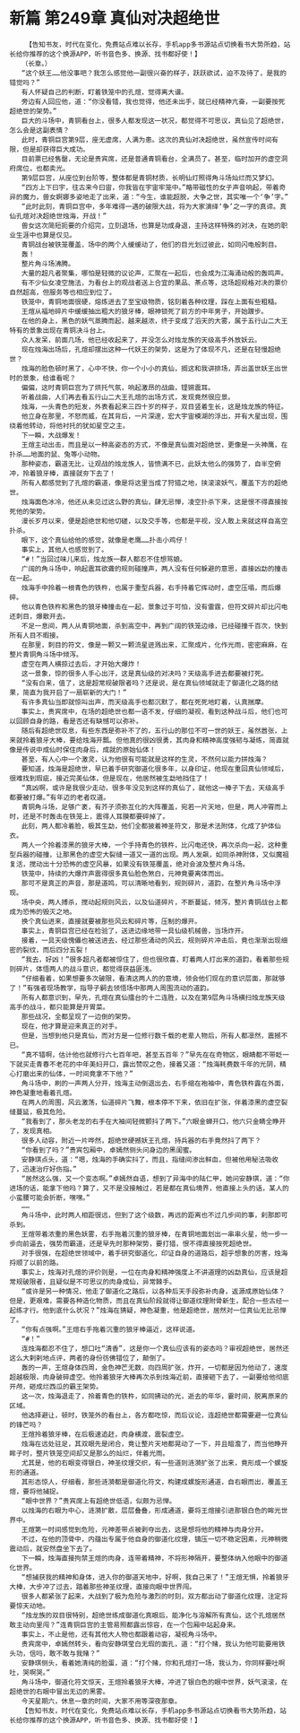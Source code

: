 # 新篇 第249章 真仙对决超绝世
        【告知书友，时代在变化，免费站点难以长存，手机app多书源站点切换看书大势所趋，站长给你推荐的这个换源APP，听书音色多、换源、找书都好使！】
       （长章。）
       “这个妖王……他没事吧？我怎么感觉他一副很兴奋的样子，跃跃欲试，迫不及待了，是我的错觉吗？”
       有人怀疑自己的判断，盯着铁笼中的孔煊，觉得离大谱。
       旁边有人回应他，道：“你没看错，我也觉得，他还未出手，就已经精神亢奋，一副要按死超绝世的架势。”
       巨大的斗场中，青铜看台上，很多人都发现这一状况，都觉得不可思议，真仙见了超绝世，怎么会是这副表情？
       此时，青铜巨宫第9层，座无虚席，人满为患。这次的真仙对决超绝世，虽然宣传时间有限，但是却获得巨大成功。
       目前票已经售罄，无论是贵宾席，还是普通青铜看台，全满员了。甚至，临时加开的虚空洞府席位，也都卖光。
       第9层巨宫，从座位到台阶等，整体都是青铜材质，长明仙灯照得角斗场灿烂而又梦幻。
       “四方上下曰宇，往古来今曰宙，你我皆在宇宙牢笼中。”略带磁性的女子声音响起，带着奇异的魔力，兽女婀娜多姿地走了出来，道：“今生，谁能超脱，大争之世，其实唯一个‘争’字。”
       “此时此刻，青铜巨宫中，多年难得一遇的破限大战，将为大家演绎‘争’之一字的真谛。真仙孔煊对决超绝世烛海，开战！”
       兽女这次简短扼要的介绍完，立刻退场，也算是功成身退，主持这样特殊的对决，在她的职业生涯中也算是仅见。
       青铜战台被铁笼覆盖，场中的两个人缓缓动了，他们的目光划过彼此，如同闪电般刺目。
       轰！
       整片角斗场沸腾。
       大量的超凡者聚集，哪怕是轻微的议论声，汇聚在一起后，也会成为江海涌动般的轰鸣声。
       有不少仙女凌空施法，为看台上的观战者送上合宜的果品、茶点等，这场超规格对决的票价自然超高，但服务等也相应到位了。
       铁笼中，青铜地面很硬，熔炼进去了至宝级物质，铭刻着各种纹理，踩在上面有些粗糙。
       王煊从福地碎片中缓缓抽出粗大的狼牙棒，眼神锁死了前方的中年男子，开始踱步。
       在他的身上，黑色的妖气蒸腾而起，越来越浓，终于变成了滔天的大雾，属于五行山二大王特有的景象出现在青铜决斗台上。
       众人发呆，前面几场，他已经收起来了，并没怎么对烛龙族的天级高手外放妖云。
       现在烛海出场后，孔煊却摆出这种一代妖王的架势，这是为了体现不凡，还是在轻慢超绝世？
       烛海的脸色顿时黑了，心中不快，你一个小小的真仙，搁这和我讲排场，弄出盖世妖王出世时的景象，给谁看呢？
       偏偏，这时青铜巨宫为了烘托气氛，响起激昂的战曲，铿锵震耳。
       听着战曲，人们再去看五行山二大王孔煊的出场方式，发现竟然很应景。
       烛海，一头青色的短发，外表看起来三四十岁的样子，双目竖着生长，这是烛龙族的特征。
       他立身在那里，不怒而威，在其背后，一片深邃，宏大宇宙模湖的浮出，并有大星出现，围绕着他转动，将他衬托的犹如星空之主。
       下一瞬，大战爆发！
       王煊主动出击，而且是以一种高姿态的方式，不像是真仙面对超绝世，更像是一头神鹰，在扑杀……地面的鼠、兔等小动物。
       那种姿态，霸道无比，让观战的烛龙族人，皆愤满不已，此妖太他么的强势了，自半空俯冲，拎着狼牙棒，直接就夯下去了！
       所有人都感觉到了孔煊的霸道，像是将这里当成了狩猎之地，挟滚滚妖气，覆盖下方的超绝世。
       烛海面色冰冷，他还从未见过这么野的真仙，肆无忌惮，凌空扑杀下来，这是恨不得直接按死他的架势。
       漫长岁月以来，便是超绝世和他切磋，以及交手等，也都是平视，没人敢上来就这样自高空扑杀。
       眼下，这个真仙给他的感觉，就像是老鹰……扑击小鸡仔！
       事实上，其他人也感觉到了。
       “#！”当回过味儿来后，烛龙族一群人都忍不住想骂娘。
       广阔的角斗场中，响起震耳欲聋的规则碰撞声，两人没有任何躲避的意思，直接凶勐的撞击在一起。
       烛海手中拎着一根青色的铁杵，也属于重型兵器，右手持着它挥动时，虚空压塌，而后爆碎。
       他以青色铁杵和黑色的狼牙棒撞击在一起，景象过于可怕，没有雷霆，但符文碎片却比闪电还刺目，爆散开去。
       不足一息间，两人从青铜地面，杀到高空中，再到广阔的铁笼边缘，已经碰撞千百次，快到所有人目不暇接。
       在那里，刺目的符文，像是一颗又一颗流星迸溅出来，汇聚成片，化作光雨，密密麻麻，在整片青铜角斗场中倾泻。
       虚空在两人横掠过去后，才开始大爆炸！
       这一景象，惊的很多人手心出汗，这是真仙级的对决吗？天级高手进去都要被打死。
       “没有白来，值了，这是超常规破限者吗？还是说，是在真仙领域就走了御道化之路的结果，简直为我开启了一扇崭新的大门！”
       有许多真仙当即就惊叫出声，而天级高手也都沉默了，都在死死地盯着，认真揣摩。
       事实上，贵宾席中，在场的超绝世也都一语不发，仔细的凝视，看到这种战斗后，他们也可以回顾自身的路，看是否还有缺憾可以弥补。
       随后有超绝世叹息，有些东西是弥补不了的，五行山的那位不可一世的妖王，虽然嚣张，上来就拎着狼牙大棒，要给烛海开瓢。但他真的很凶很勇，其肉身和精神高度强韧与凝练，简直就像是传说中成仙时保住肉身后，成就的原始仙体！
       甚至，有人心中一个激灵，认为他很有可能就是这样的生灵，不然何以能力拼烛海？
       要知道，烛海是超绝世，早已着手研究御道化很多年，以身印证，他现在重回真仙领域后，很难找到瑕疵，接近完美仙体，但是现在，他居然被生勐地挡住了！
       “真凶啊，或许是我很少走动，很多年没见到这样的真仙了，就他这一棒子下去，天级高手都要被打爆。”有年迈的老者叹道。
       青铜角斗场，足够广袤，有芥子须弥互化的大阵覆盖，宛若一片天地，但是，两人冲霄而上时，还是不时轰击在铁笼上，震得人耳膜都要碎掉了。
       此刻，两人都冷着脸，极其生勐，他们全都披着神圣符文，那是术法附体，化成了护体仙衣。
       两人一个拎着漆黑的狼牙大棒，一个手持青色的铁杵，比闪电还快，再次杀向一起，这种重型兵器的碰撞，让那黑色的虚空大裂缝一道又一道的出现。两人发飙，如同杀神附体，又似魔祖复活，搅动出十分恐怖的虚空风暴，如果没有铁笼覆盖，绝对会波及整片角斗场。
       铁笼中，持续的大爆炸声震得很多真仙脸色煞白，元神竟要离体而出。
       那可不是真正的声音，那是道鸣，可以清晰地看到，规则碎片，道韵，在整片角斗场中浮现。
       场中央，两人搏杀，搅动起规则风云，以及仙道碎片，不断蔓延，倾泻，整片青铜战台上都成为恐怖的毁灭之地。
       换个真仙进来，直接就要被那些风云和碎片等，压制的爆开。
       事实上，青铜巨宫已经在检验了，送进边缘地带一具仙级机械兽，当场炸开。
       接着，一具天级傀儡也被送进去，经过那些涌动的风云，规则碎片冲击后，竟也渐渐出现细密的裂纹，而后四分五裂！
       “我去，好凶！”很多超凡者都被惊住了，但也很欣喜，盯着两人打出来的道韵，看着那些规则碎片，体悟两人的战斗意识，都觉得获益匪浅。
       “仔细看着，如果想要多次破限，看清这两人的的意境，领会他们现在的意识层面，那就够了！”有强者现场教学，指导子嗣去领悟场中那两人周围流动的道韵。
       所有人都意识到，早先，孔煊在真仙擂台的十二连胜，以及在第9层角斗场横扫烛龙族天级高手的战斗，都只能算是开胃菜。
       那些战况，全都呈现了一边倒的架势。
       现在，他才算是迎来真正的对手。
       但是，当想到他只是真仙，而对方是一位修行数千载的老辈人物后，所有人都凛然，震撼不已。
       “真不错啊，估计他也就修行六七百年吧，甚至五百年？”早先在在奇物区，眼睛都不带眨一下就买走青春不老花的中年美妇开口，露出赞叹之色，接着又道：“烛海耗费数千年的光阴，精心打磨出来的仙体，一时间竟拿不下他？”
       角斗场中，刷的一声两人分开，烛海主动倒退出去，右手缩在袍袖中，青色铁杵露在外面，神色凝重地看着孔煊。
       在两人的周围，风云激荡，仙道碎片飞舞，根本停不下来，依旧在扩张，伴着漆黑的虚空裂缝蔓延，极其危险。
       “我看到了，那头老龙的右手在大袖间轻微颤抖了两下。”六眼金蝉开口，他六只金睛全睁开了，发现真相。
       很多人动容，附近一片哗然，超绝世硬撼妖王孔煊，持兵器的右手竟然抖了两下？
       “你看到了吗？”贵宾包厢中，卓嫣然侧头问身边的黑闺蜜。
       安静琪点头，道：“嗯，烛海的手确实抖了，而且，指缝间渗出鲜血，但被他用秘法吸收了，迅速治疗好伤指。”
       “居然这么强，又一个变态啊。”卓嫣然自语，想到了异海中的陆仁甲，她问安静琪，道：“你进场的话，能拿下他吗？算了，又不是没接触过，若是都在真仙境界，他直接上头的话，某人的小蛮腰可能会折断，嘿嘿。”
       ……
       角斗场中，此时两人相距很远，但到了这个级数，再远的距离也不过几步间的事，刹那即可杀到。
       王煊带着浓重的黑色妖雾，右手拖着沉重的狼牙棒，在青铜地面划出一串串火星，他一步一步向前逼去，强势而霸道，还是早先时那种架势，要打猎，恨不得直接按死超绝世。
       对手很强，在超绝世领域中，着手研究御道化，印证自身的道路后，超乎想象的厉害，烛海捋顺了以前的路。
       事实上，烛海对孔煊的评价则是，一位在肉身和精神强度上不讲道理的凶勐真仙，应该是超常规破限者，且疑似是不可思议的肉身成仙，异常棘手。
       “或许是另一种情况，他走了御道化之路后，以各种后天手段弥补肉身，返源成原始仙体？但是，更艰难，需要各种造化物质，而且在真仙阶段就得让御道纹理附骨新生，配合一些古经一起练才行。他到底什么状况？”烛海在猜疑，神色凝重，他是超绝世，居然对一位真仙无比忌惮了。
       “你有点强啊。”王煊右手拖着沉重的狼牙棒逼近，这样说道。
       “#！”
       连烛海都忍不住了，想口吐“清香”，这是你一个真仙应该有的姿态吗？审视超绝世，居然还这么大剌剌地点评，两者的身份彷佛错位了，颠倒了。
       轰的一声，王煊身体四周，金色神芒无数，向四周扩张，炸开，一切都是因为他动了，速度超越极限，肉身破碎虚空。他拎着狼牙大棒再次杀到烛海近前，直接砸下去了，一副要给他彻底开颅，砸成烂西瓜的霸王架势。
       这一次，烛海退走了，拎着青色的铁杵，如同拂动的光，逝去的年华，霎时间，脱离原来的区域。
       他选择避让，顿时，铁笼外的看台上，各方都吃惊，而后议论，连超绝世都需要避一位真仙的锋芒吗？
       王煊拎着狼牙棒，在后极速追赶，肉身横渡，震裂虚空。
       烛海在远处驻足，其双眼先是闭合，竟让整片天地都晃动了一下，并且暗澹了，而当他睁开眸子时，整片铁笼空间却又是那么的灿烂，伴着光雨。
       尤其是，他的右眼变得银白，神圣纹理交织，有一些道则涟漪扩张了出来，竟形成一个螺旋形的通道。
       其形态惊人，仔细看，那些涟漪都是御道化符文，构建成螺旋形通道，自右眼而出，覆盖王煊，要将他捕捉。
       “眼中世界？”贵宾席上有超绝世低语，似颇为忌惮。
       以烛海的右眼为中心，涟漪扩散，层层叠叠，形成通道，要将王煊接引进那银白色的眸光世界中。
       王煊第一时间感觉到危险，元神差带点被剥夺出去，这是想将他的精神与肉身分开。
       不过，在他的顶骨中，内蕴出专属于他自身的御道化纹理，镇压一切不稳定因素，元神稍微震动后，就安然盘坐下去了。
       下一瞬，烛海直接拘禁王煊的肉身，连带着精神，不将形神隔开，要整体纳入他眼中的御道化世界。
       “想捕获我的精神和身体，进入你的御道天地中，好啊，我自己来了！”王煊无惧，拎着狼牙大棒，大步冲了过去，踏着那些神圣纹理，直接向眼中世界闯。
       很多人都紧张了起来，大战到了极为危险与激烈的时刻，双方都出动了御道化纹理，注定将要惊天动地。
       “烛龙族的双目很特别，超绝世练成御道化真眼后，能净化与溶解所有真仙，这个孔煊居然敢主动向里闯？”连青铜巨宫的主管易照都露出惊容，在一个包厢中站起身来。
       事实上，不止是他，还有其他大人物也都跟着动容，凝视角斗场中。
       贵宾席中，卓嫣然转头，看向安静琪莹白无瑕的面孔，道：“打个赌，我认为他可能要用铁头功，信吗，敢不敢与我赌？”
       安静琪侧头，看着她清纯的脸蛋，道：“打个赌，你和孔煊打一场，我认为，你同样要吐啊吐，哭啊哭。”
       角斗场中，御道化符文惊天，王煊拎着狼牙大棒，冲进了银白色的眼中世界，妖气滚滚，在超绝世的右眼中冒出无边的黑雾。
       今天星期六，休息一章的时间，大家不用等深夜那章。
       【告知书友，时代在变化，免费站点难以长存，手机app多书源站点切换看书大势所趋，站长给你推荐的这个换源APP，听书音色多、换源、找书都好使！】